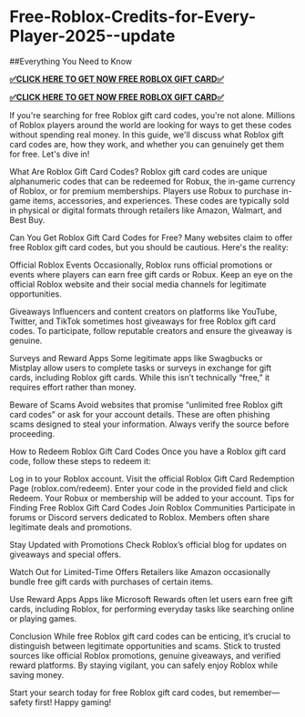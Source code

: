 # Free-Roblox-Credits-for-Every-Player-2025--update
##Everything You Need to Know

**[✅CLICK HERE TO GET NOW FREE ROBLOX GIFT CARD✅](https://giftsway.xyz/all-gift-card-1/)**

**[✅CLICK HERE TO GET NOW FREE ROBLOX GIFT CARD✅](https://giftsway.xyz/all-gift-card-1/)**

If you're searching for free Roblox gift card codes, you're not alone. Millions of Roblox players around the world are looking for ways to get these codes without spending real money. In this guide, we'll discuss what Roblox gift card codes are, how they work, and whether you can genuinely get them for free. Let's dive in!

What Are Roblox Gift Card Codes? Roblox gift card codes are unique alphanumeric codes that can be redeemed for Robux, the in-game currency of Roblox, or for premium memberships. Players use Robux to purchase in-game items, accessories, and experiences. These codes are typically sold in physical or digital formats through retailers like Amazon, Walmart, and Best Buy.

Can You Get Roblox Gift Card Codes for Free? Many websites claim to offer free Roblox gift card codes, but you should be cautious. Here's the reality:

Official Roblox Events Occasionally, Roblox runs official promotions or events where players can earn free gift cards or Robux. Keep an eye on the official Roblox website and their social media channels for legitimate opportunities.

Giveaways Influencers and content creators on platforms like YouTube, Twitter, and TikTok sometimes host giveaways for free Roblox gift card codes. To participate, follow reputable creators and ensure the giveaway is genuine.

Surveys and Reward Apps Some legitimate apps like Swagbucks or Mistplay allow users to complete tasks or surveys in exchange for gift cards, including Roblox gift cards. While this isn’t technically “free,” it requires effort rather than money.

Beware of Scams Avoid websites that promise “unlimited free Roblox gift card codes” or ask for your account details. These are often phishing scams designed to steal your information. Always verify the source before proceeding.

How to Redeem Roblox Gift Card Codes Once you have a Roblox gift card code, follow these steps to redeem it:

Log in to your Roblox account. Visit the official Roblox Gift Card Redemption Page (roblox.com/redeem). Enter your code in the provided field and click Redeem. Your Robux or membership will be added to your account. Tips for Finding Free Roblox Gift Card Codes Join Roblox Communities Participate in forums or Discord servers dedicated to Roblox. Members often share legitimate deals and promotions.

Stay Updated with Promotions Check Roblox’s official blog for updates on giveaways and special offers.

Watch Out for Limited-Time Offers Retailers like Amazon occasionally bundle free gift cards with purchases of certain items.

Use Reward Apps Apps like Microsoft Rewards often let users earn free gift cards, including Roblox, for performing everyday tasks like searching online or playing games.

Conclusion While free Roblox gift card codes can be enticing, it’s crucial to distinguish between legitimate opportunities and scams. Stick to trusted sources like official Roblox promotions, genuine giveaways, and verified reward platforms. By staying vigilant, you can safely enjoy Roblox while saving money.

Start your search today for free Roblox gift card codes, but remember—safety first! Happy gaming!

